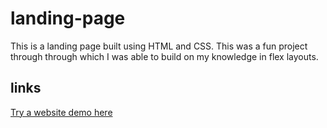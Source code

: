 # landing-page
This is a landing page built using HTML and CSS. This was a fun project through through which I was able to build on my knowledge in flex layouts.

## links
[Try a website demo here](https://major101x.github.io/landing-page/)